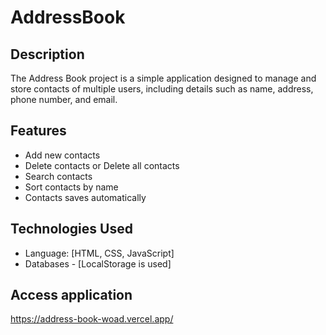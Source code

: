 # AddressBook

## Description
The Address Book project is a simple application designed to manage and store contacts of multiple users, including details such as name, address, phone number, and email.

## Features
- Add new contacts
- Delete contacts or Delete all contacts
- Search contacts
- Sort contacts by name
- Contacts saves automatically

## Technologies Used
- Language: [HTML, CSS, JavaScript]
- Databases - [LocalStorage is used]

## Access application
https://address-book-woad.vercel.app/
